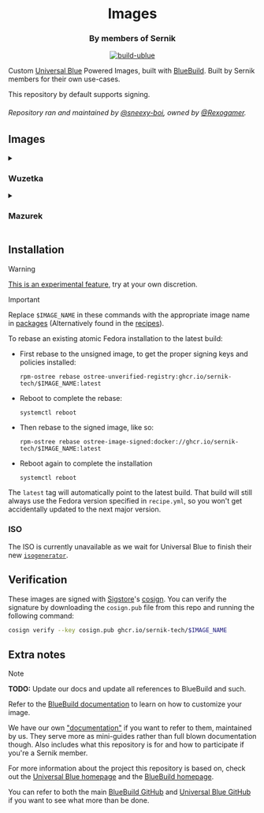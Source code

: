 <div align="center">
    <h1>Images</h1>
    <h3>By members of Sernik</h3>
</div>

<div align="center">

[![build-ublue](https://github.com/sernik-tech/member-images/actions/workflows/build.yml/badge.svg)](https://github.com/sernik-tech/member-images/actions/workflows/build.yml)

</div>

Custom [Universal Blue](https://universal-blue.org/) Powered Images, built with [BlueBuild](https://blue-build.org/). Built by Sernik members for their own use-cases.

This repository by default supports signing.

###### Repository ran and maintained by [@sneexy-boi](https://github.com/sneexy-boi), owned by [@Rexogamer](https://github.com/Rexogamer).

## Images

<details>
<summary>

### Wuzetka

</summary>

sneexy's custom image for himself. comes with a bunch of applications and stuff preinstalled out of the box.

- custom sddm [config](https://github.com/sernik-tech/member-images/tree/live/config/files/sneexy/usr/etc/sddm.conf.d) and [theme](https://github.com/aczw/sddm-theme-corners/)
- customized [yafti](https://github.com/ublue-os/yafti) installer
- some [modern unix](https://github.com/ibraheemdev/modern-unix) utilities/replacements and zsh installed
- some [akmods](https://github.com/sernik-tech/member-images/blob/live/config/common/sneexy/akmods.yml)
- [some personal configurations](https://github.com/sernik-tech/member-images/tree/live/config/files/sneexy/usr/etc/systemd/resolved.conf.d)

</details>

<details>
<summary>

### Mazurek

</summary>

sneexy's custom hyprland based image mostly for himself. comes mostly preconfigured out of the box!

> ![NOTE] 
> there is no display manager set up out of the box, but all of the configurations should be there. this is due to the way bluebuild works, and how users are failed to be created during image creation which is a necessary step for sddm. we recommend manually overlaying the package like so: `rpm-ostree install sddm`

- custom sddm [config](https://github.com/sernik-tech/member-images/tree/live/config/files/sneexy/usr/etc/sddm.conf.d) and [theme](https://github.com/aczw/sddm-theme-corners/)
- customized [yafti](https://github.com/ublue-os/yafti) installer
- some [modern unix](https://github.com/ibraheemdev/modern-unix) utilities/replacements and zsh installed
- some [akmods](https://github.com/sernik-tech/member-images/blob/live/config/common/sneexy/akmods.yml)
- [some personal configurations](https://github.com/sernik-tech/member-images/tree/live/config/files/sneexy/usr/etc/systemd/resolved.conf.d)

</details>

## Installation

> [!WARNING]  
> [This is an experimental feature](https://www.fedoraproject.org/wiki/Changes/OstreeNativeContainerStable), try at your own discretion.

> [!IMPORTANT]  
> Replace `$IMAGE_NAME` in these commands with the appropriate image name in [packages](https://github.com/orgs/sernik-tech/packages?repo_name=member-images) (Alternatively found in the [recipes](https://github.com/sernik-tech/member-images/tree/live/config/recipes)).

To rebase an existing atomic Fedora installation to the latest build:

- First rebase to the unsigned image, to get the proper signing keys and policies installed:
  ```
  rpm-ostree rebase ostree-unverified-registry:ghcr.io/sernik-tech/$IMAGE_NAME:latest
  ```
- Reboot to complete the rebase:
  ```
  systemctl reboot
  ```
- Then rebase to the signed image, like so:
  ```
  rpm-ostree rebase ostree-image-signed:docker://ghcr.io/sernik-tech/$IMAGE_NAME:latest
  ```
- Reboot again to complete the installation
  ```
  systemctl reboot
  ```

The `latest` tag will automatically point to the latest build. That build will still always use the Fedora version specified in `recipe.yml`, so you won't get accidentally updated to the next major version.

### ISO

The ISO is currently unavailable as we wait for Universal Blue to finish their new [`isogenerator`](https://github.com/ublue-os/isogenerator).

## Verification

These images are signed with [Sigstore](https://www.sigstore.dev/)'s [cosign](https://github.com/sigstore/cosign). You can verify the signature by downloading the `cosign.pub` file from this repo and running the following command:

```bash
cosign verify --key cosign.pub ghcr.io/sernik-tech/$IMAGE_NAME
```

## Extra notes

> [!NOTE]
> <b>TODO:</b> Update our docs and update all references to BlueBuild and such.

Refer to the [BlueBuild documentation](https://blue-build.org/learn/getting-started/) to learn on how to customize your image.

We have our own ["documentation"](https://github.com/sernik-tech/member-images/blob/live/sernik/README.md) if you want to refer to them, maintained by us. They serve more as mini-guides rather than full blown documentation though. Also includes what this repository is for and how to participate if you're a Sernik member.

For more information about the project this repository is based on, check out the [Universal Blue homepage](https://universal-blue.org/) and the [BlueBuild homepage](https://blue-build.org/).

You can refer to both the main [BlueBuild GitHub](https://github.com/blue-build/) and [Universal Blue GitHub](https://github.com/ublue-os/) if you want to see what more than be done.
